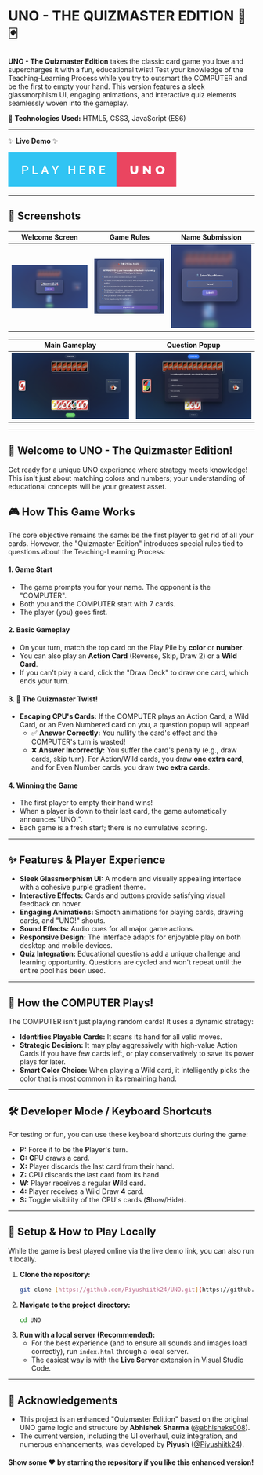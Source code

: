 # UNO - THE QUIZMASTER EDITION 🧠🃏

**UNO - The Quizmaster Edition** takes the classic card game you love and supercharges it with a fun, educational twist! Test your knowledge of the Teaching-Learning Process while you try to outsmart the COMPUTER and be the first to empty your hand. This version features a sleek glassmorphism UI, engaging animations, and interactive quiz elements seamlessly woven into the gameplay.

🔴 **Technologies Used:** HTML5, CSS3, JavaScript (ES6)

---

✨ **Live Demo** ✨

[![Play UNO Game](play-here-uno.svg)](https://piyushiitk24.github.io/UNO/)

---

## 📸 Screenshots

| Welcome Screen | Game Rules | Name Submission |
| :---: | :---: | :---: |
| <img src="images/welcome_game.png" alt="Welcome Screen" width="250"> | <img src="images/rules.png" alt="Game Rules" width="250"> | <img src="images/submit_name.png" alt="Submit Name" width="250"> |

| Main Gameplay | Question Popup |
| :---: | :---: |
| <img src="images/main_game.png" alt="Main Gameplay" width="400"> | <img src="images/question_popup.png" alt="Question Popup" width="400"> |

---

## 🚀 Welcome to UNO - The Quizmaster Edition!

Get ready for a unique UNO experience where strategy meets knowledge! This isn't just about matching colors and numbers; your understanding of educational concepts will be your greatest asset.

## 🎮 How This Game Works

The core objective remains the same: be the first player to get rid of all your cards. However, the "Quizmaster Edition" introduces special rules tied to questions about the Teaching-Learning Process:

#### 1.  **Game Start**
* The game prompts you for your name. The opponent is the "COMPUTER".
* Both you and the COMPUTER start with 7 cards.
* The player (you) goes first.

#### 2.  **Basic Gameplay**
* On your turn, match the top card on the Play Pile by **color** or **number**.
* You can also play an **Action Card** (Reverse, Skip, Draw 2) or a **Wild Card**.
* If you can't play a card, click the "Draw Deck" to draw one card, which ends your turn.

#### 3.  **🧠 The Quizmaster Twist!**
* **Escaping CPU's Cards:** If the COMPUTER plays an Action Card, a Wild Card, or an Even Numbered card on you, a question popup will appear!
    * ✅ **Answer Correctly:** You nullify the card's effect and the COMPUTER's turn is wasted!
    * ❌ **Answer Incorrectly:** You suffer the card's penalty (e.g., draw cards, skip turn). For Action/Wild cards, you draw **one extra card**, and for Even Number cards, you draw **two extra cards**.

#### 4.  **Winning the Game**
* The first player to empty their hand wins!
* When a player is down to their last card, the game automatically announces "UNO!".
* Each game is a fresh start; there is no cumulative scoring.

---
## ✨ Features & Player Experience

* **Sleek Glassmorphism UI:** A modern and visually appealing interface with a cohesive purple gradient theme.
* **Interactive Effects:** Cards and buttons provide satisfying visual feedback on hover.
* **Engaging Animations:** Smooth animations for playing cards, drawing cards, and "UNO!" shouts.
* **Sound Effects:** Audio cues for all major game actions.
* **Responsive Design:** The interface adapts for enjoyable play on both desktop and mobile devices.
* **Quiz Integration:** Educational questions add a unique challenge and learning opportunity. Questions are cycled and won't repeat until the entire pool has been used.

---
## 🤖 How the COMPUTER Plays!

The COMPUTER isn't just playing random cards! It uses a dynamic strategy:

* **Identifies Playable Cards:** It scans its hand for all valid moves.
* **Strategic Decision:** It may play aggressively with high-value Action Cards if you have few cards left, or play conservatively to save its power plays for later.
* **Smart Color Choice:** When playing a Wild card, it intelligently picks the color that is most common in its remaining hand.

---

## 🛠️ Developer Mode / Keyboard Shortcuts

For testing or fun, you can use these keyboard shortcuts during the game:

* **P:** Force it to be the **P**layer's turn.
* **C:** **C**PU draws a card.
* **X:** Player discards the last card from their hand.
* **Z:** CPU discards the last card from its hand.
* **W:** Player receives a regular **W**ild card.
* **4:** Player receives a Wild Draw **4** card.
* **S:** Toggle visibility of the CPU's cards (**S**how/Hide).

---

## 🔧 Setup & How to Play Locally

While the game is best played online via the live demo link, you can also run it locally.

1.  **Clone the repository:**
    ```bash
    git clone [https://github.com/Piyushiitk24/UNO.git](https://github.com/Piyushiitk24/UNO.git)
    ```
2.  **Navigate to the project directory:**
    ```bash
    cd UNO
    ```
3.  **Run with a local server (Recommended):**
    * For the best experience (and to ensure all sounds and images load correctly), run `index.html` through a local server.
    * The easiest way is with the **Live Server** extension in Visual Studio Code.

---
## 🙏 Acknowledgements

* This project is an enhanced "Quizmaster Edition" based on the original UNO game logic and structure by **Abhishek Sharma** ([@abhisheks008](https://github.com/abhisheks008)).
* The current version, including the UI overhaul, quiz integration, and numerous enhancements, was developed by **Piyush** ([@Piyushiitk24](https://github.com/Piyushiitk24)).

#### Show some ❤️ by starring the repository if you like this enhanced version!